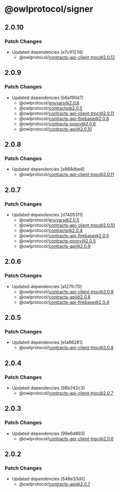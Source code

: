 # @owlprotocol/signer

## 2.0.10

### Patch Changes

- Updated dependencies [e7c9127d]
  - @owlprotocol/contracts-api-client-trpc@2.0.12

## 2.0.9

### Patch Changes

- Updated dependencies [b6a190d7]
  - @owlprotocol/envvars@2.0.6
  - @owlprotocol/contracts@2.0.5
  - @owlprotocol/contracts-api-client-trpc@2.0.11
  - @owlprotocol/contracts-api-firebase@2.0.6
  - @owlprotocol/contracts-proxy@2.0.6
  - @owlprotocol/contracts-api@2.0.10

## 2.0.8

### Patch Changes

- Updated dependencies [e968dbe6]
  - @owlprotocol/contracts-api-client-trpc@2.0.11

## 2.0.7

### Patch Changes

- Updated dependencies [d7405311]
  - @owlprotocol/envvars@2.0.5
  - @owlprotocol/contracts-api-client-trpc@2.0.10
  - @owlprotocol/contracts@2.0.4
  - @owlprotocol/contracts-api-firebase@2.0.5
  - @owlprotocol/contracts-proxy@2.0.5
  - @owlprotocol/contracts-api@2.0.9

## 2.0.6

### Patch Changes

- Updated dependencies [a127fc70]
  - @owlprotocol/contracts-api-client-trpc@2.0.9
  - @owlprotocol/contracts-api@2.0.8
  - @owlprotocol/contracts-api-firebase@2.0.4

## 2.0.5

### Patch Changes

- Updated dependencies [e1a66281]
  - @owlprotocol/contracts-api-client-trpc@2.0.8

## 2.0.4

### Patch Changes

- Updated dependencies [98b242c3]
  - @owlprotocol/contracts-api-client-trpc@2.0.7

## 2.0.3

### Patch Changes

- Updated dependencies [99e6d893]
  - @owlprotocol/contracts-api-client-trpc@2.0.6

## 2.0.2

### Patch Changes

- Updated dependencies [648e33d0]
  - @owlprotocol/contracts-api@2.0.7
